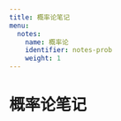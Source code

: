 ```yaml
---
title: 概率论笔记
menu:
  notes:
    name: 概率论
    identifier: notes-prob
    weight: 1
---
```


# 概率论笔记
